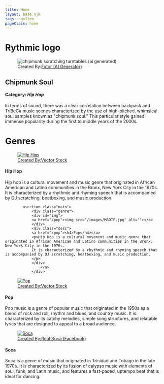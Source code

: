 ```yaml
---
title: Home
layout: base.njk
tags: navItem
pageClass: home
---
```


<h1 class="logo center">Rythmic logo</h1>
<section class="spotlight">
<figure class="fig-img-container">
<img id="chipmunk" src="/images/chipmunk.png" alt="chipmunk scratching turntables (ai generated)">
<figcaption class="img-caption">Created By:<a href="https://www.fotor.com/features/ai-image-generator/">Fotor (AI Generator)</a>
</figcaption>
</figure>
<div>

<h2>Chipmunk Soul</h2>
<h4>Category: <i>Hip Hop</i></h4>
<p>In terms of sound, there was a clear correlation between backpack and TriBeCa music scenes characterized by the use of high-pitched, whimsical soul samples known as "chipmunk soul." 
This particular style gained immense popularity during the first to middle years of the 2000s.</p>
</div>
</section>


<h1>Genres</h1>
<section class="main">
<div class="genre">

<a href="/hiphop">
<figure class="fig-img-container">
<img class="genre-img" src="/images/hiphop.png" alt="Hip Hop">
<figcaption class="img-caption">Created By:<a href="https://www.vectorstock.com/royalty-free-vector/hip-hop-music-party-in-graffiti-style-vector-23254684">Vector Stock</a>
</figcaption>
</figure>
<div>
<h4>Hip Hop</h4>
<p>Hip hop is a cultural movement and music genre that originated in African American and Latino communities in the Bronx, New York City in the 1970s. 
It is characterized by a rhythmic and rhyming speech that is accompanied by DJ scratching, beatboxing, and music production.
</p>
</div>
</a>
</div>


            <section class="main">
                <div class="genre">
                <div id="img">
                <a href="/pop"><img src="/images/MBDTF.jpg" alt=""></a>
                </div>
                <div class="desc">
                <a href="/pop"><h4>Pop</h4></a>
                <p>Hip Hop is a cultural movement and music genre that originated in African American and Latino communities in the Bronx, New York City in the 1970s. 
                It is characterized by a rhythmic and rhyming speech that is accompanied by DJ scratching, beatboxing, and music production.
                </p>
                </div>
                    </a>
                </div>


<section class="main">
<div class="genre">
<a href="/pop">
<figure class="fig-img-container">
<img class="genre-img" src="/images/pop.png" alt="Pop">
<figcaption class="img-caption">Created By:<a href="https://www.vectorstock.com/royalty-free-vector/colorful-detailed-pop-music-can-vector-19847709">Vector Stock</a>
</figcaption>
</figure>
<div>
<h4>Pop</h4>
<p>Pop music is a genre of popular music that originated in the 1950s as a blend of rock and roll, rhythm and blues, and country music.
It is characterized by its catchy melodies, simple song structures, and relatable lyrics that are designed to appeal to a broad audience.
</p></div> </a>
</div>

<div class="genre">
<a href="/soca-music">
<figure class="fig-img-container">
<img class="genre-img" src="/images/soca.jpg" alt="Soca">
<figcaption class="img-caption">Created By:<a href="https://www.google.com/url?sa=i&url=https%3A%2F%2Fwww.facebook.com%2Frealsoca%2F&psig=AOvVaw1QX9VR-5gWBKaVrsT6Dwmt&ust=1684945387923000&source=images&cd=vfe&ved=0CBAQjRxqFwoTCPCYuuzsi_8CFQAAAAAdAAAAABAF">Real Soca (Facebook) </a>
</figcaption>
</figure>
<div>
<h4>Soca</h4>
<p>Soca is a genre of music that originated in Trinidad and Tobago in the late 1970s. 
It is characterized by its fusion of calypso music with elements of soul, funk, and Latin music, and features a fast-paced, uptempo beat that is ideal for dancing.
</div>
</a>
</div>
</section>
<p><!-- about us paragraph here--></p>

